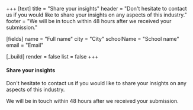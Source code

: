 +++
[text]
title = "Share your insights"
header = "Don't hesitate to contact us if you would like to share your insights on any aspects of this industry."
footer = "We will be in touch within 48 hours after we received your submission."

[fields]
name = "Full name"
city = "City"
schoolName = "School name"
email = "Email"

[_build]
render = false
list = false
+++

#### Share your insights

Don't hesitate to contact us if you would like to share your insights on any aspects of this industry. 

We will be in touch within 48 hours after we received your submission.